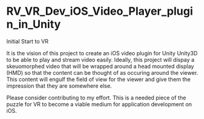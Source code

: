 # RV_VR_Dev_iOS_Video_Player_plugin_in_Unity
Initial Start to VR

It is the vision of this project to create an iOS video plugin for Unity Unity3D to be able to play and stream video easily. Ideally, this project will dispay a skeuomorphed video that will be wrapped around a head mounted display (HMD) so that the content can be thought of as occuring around the viewer. This content will engulf the field of view for the viewer and give them the impression that they are somewhere else.

Please consider contributing to my effort. This is a needed piece of the puzzle for VR to become a viable medium for application development on iOS.
